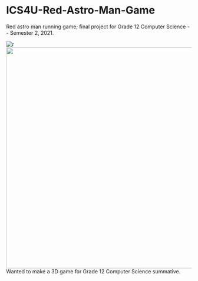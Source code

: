 # ICS4U-Red-Astro-Man-Game
Red astro man running game; final project for Grade 12 Computer Science -- Semester 2, 2021.

![r](https://media0.giphy.com/media/hi99JOEdTJK9uEduTq/giphy.gif?cid=790b76112043a1212d3cae5dad452b14604507141b1180a9&rid=giphy.gif&ct=g)
<img src="https://media0.giphy.com/media/hi99JOEdTJK9uEduTq/giphy.gif?cid=790b76112043a1212d3cae5dad452b14604507141b1180a9&rid=giphy.gif&ct=g" width="600"/>
Wanted to make a 3D game for Grade 12 Computer Science summative.
